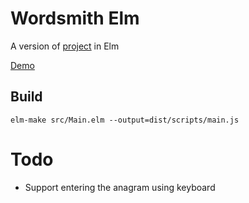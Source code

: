 
# Wordsmith Elm

A version of [project](https://github.com/robertbasden/wordsmith) in Elm

[Demo](https://robertbasden.github.io/wordsmith-elm/)

## Build

```
elm-make src/Main.elm --output=dist/scripts/main.js
```

# Todo

- Support entering the anagram using keyboard
